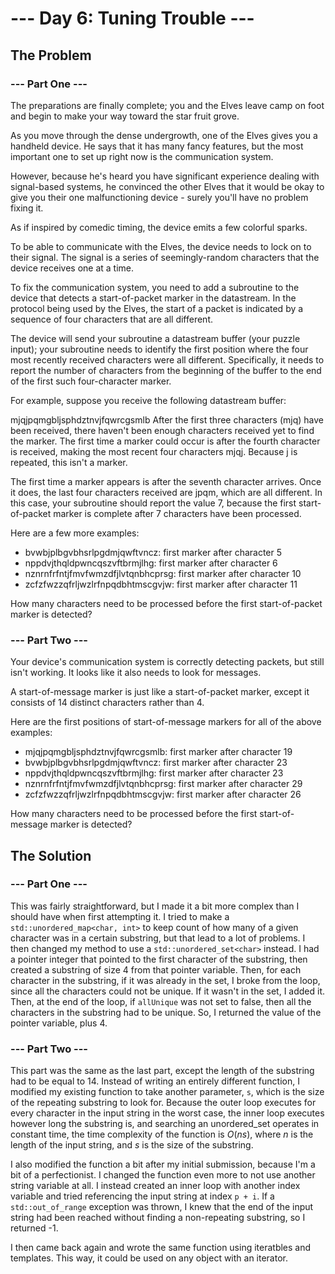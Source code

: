 # --- Day 6: Tuning Trouble ---

## The Problem

### --- Part One ---
The preparations are finally complete; you and the Elves leave camp on foot and begin to make your way toward the star fruit grove.

As you move through the dense undergrowth, one of the Elves gives you a handheld device. He says that it has many fancy features, but the most important one to set up right now is the communication system.

However, because he's heard you have significant experience dealing with signal-based systems, he convinced the other Elves that it would be okay to give you their one malfunctioning device - surely you'll have no problem fixing it.

As if inspired by comedic timing, the device emits a few colorful sparks.

To be able to communicate with the Elves, the device needs to lock on to their signal. The signal is a series of seemingly-random characters that the device receives one at a time.

To fix the communication system, you need to add a subroutine to the device that detects a start-of-packet marker in the datastream. In the protocol being used by the Elves, the start of a packet is indicated by a sequence of four characters that are all different.

The device will send your subroutine a datastream buffer (your puzzle input); your subroutine needs to identify the first position where the four most recently received characters were all different. Specifically, it needs to report the number of characters from the beginning of the buffer to the end of the first such four-character marker.

For example, suppose you receive the following datastream buffer:

mjqjpqmgbljsphdztnvjfqwrcgsmlb
After the first three characters (mjq) have been received, there haven't been enough characters received yet to find the marker. The first time a marker could occur is after the fourth character is received, making the most recent four characters mjqj. Because j is repeated, this isn't a marker.

The first time a marker appears is after the seventh character arrives. Once it does, the last four characters received are jpqm, which are all different. In this case, your subroutine should report the value 7, because the first start-of-packet marker is complete after 7 characters have been processed.

Here are a few more examples:
- bvwbjplbgvbhsrlpgdmjqwftvncz: first marker after character 5
- nppdvjthqldpwncqszvftbrmjlhg: first marker after character 6
- nznrnfrfntjfmvfwmzdfjlvtqnbhcprsg: first marker after character 10
- zcfzfwzzqfrljwzlrfnpqdbhtmscgvjw: first marker after character 11

How many characters need to be processed before the first start-of-packet marker is detected?

### --- Part Two ---
Your device's communication system is correctly detecting packets, but still isn't working. It looks like it also needs to look for messages.

A start-of-message marker is just like a start-of-packet marker, except it consists of 14 distinct characters rather than 4.

Here are the first positions of start-of-message markers for all of the above examples:
- mjqjpqmgbljsphdztnvjfqwrcgsmlb: first marker after character 19
- bvwbjplbgvbhsrlpgdmjqwftvncz: first marker after character 23
- nppdvjthqldpwncqszvftbrmjlhg: first marker after character 23
- nznrnfrfntjfmvfwmzdfjlvtqnbhcprsg: first marker after character 29
- zcfzfwzzqfrljwzlrfnpqdbhtmscgvjw: first marker after character 26

How many characters need to be processed before the first start-of-message marker is detected?

## The Solution

### --- Part One ---
This was fairly straightforward, but I made it a bit more complex than I should have when first attempting it. I tried to make a `std::unordered_map<char, int>` to keep count of how many of a given character was in a certain substring, but that lead to a lot of problems. I then changed my method to use a `std::unordered_set<char>` instead. I had a pointer integer that pointed to the first character of the substring, then created a substring of size 4 from that pointer variable. Then, for each character in the substring, if it was already in the set, I broke from the loop, since all the characters could not be unique. If it wasn't in the set, I added it. Then, at the end of the loop, if `allUnique` was not set to false, then all the characters in the substring had to be unique. So, I returned the value of the pointer variable, plus 4.

### --- Part Two ---
This part was the same as the last part, except the length of the substring had to be equal to 14. Instead of writing an entirely different function, I modified my existing function to take another parameter, `s`, which is the size of the repeating substring to look for. Because the outer loop executes for every character in the input string in the worst case, the inner loop executes however long the substring is, and searching an unordered_set operates in constant time, the time complexity of the function is $O(ns)$, where $n$ is the length of the input string, and $s$ is the size of the substring.

I also modified the function a bit after my initial submission, because I'm a bit of a perfectionist. I changed the function even more to not use another string variable at all. I instead created an inner loop with another index variable and tried referencing the input string at index `p + i`. If a `std::out_of_range` exception was thrown, I knew that the end of the input string had been reached without finding a non-repeating substring, so I returned -1. 

I then came back again and wrote the same function using iteratbles and templates. This way, it could be used on any object with an iterator.
